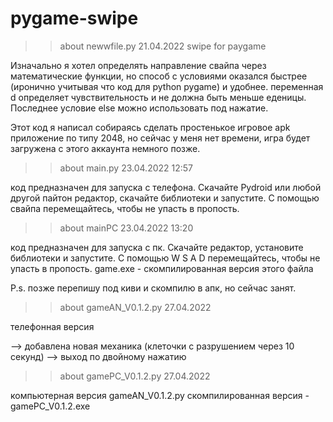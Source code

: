 # pygame-swipe

>> about newwfile.py 21.04.2022
swipe for paygame

Изначально я хотел определять направление свайпа через математические функции, но способ с условиями оказался быстрее (иронично учитывая что код для python pygame) и удобнее. переменная d определяет чувствительность и не должна быть меньше еденицы. Последнее условие else можно использовать под нажатие.

Этот код я написал собираясь сделать простенькое игровое apk приложение по типу 2048, но сейчас у меня нет времени, игра будет загружена с этого аккаунта немного позже.

>> about main.py 23.04.2022 12:57

код предназначен для запуска с телефона. Скачайте Pydroid или любой другой пайтон редактор, скачайте библиотеки и запустите. С помощью свайпа перемещайтесь, чтобы не упасть в пропость.

>> about mainPC 23.04.2022 13:20

код предназначен для запуска с пк. Скачайте редактор, установите библиотеки и запустите. С помощью W S A D перемещайтесь, чтобы не упасть в пропость.
game.exe  - скомпилированная версия этого файла

P.s. позже перепишу под киви и скомпилю в апк, но сейчас занят.

>> about gameAN_V0.1.2.py 27.04.2022

телефонная версия

--> добавлена новая механика (клеточки с разрушением через 10 секунд)
--> выход по двойному нажатию

>> about gamePC_V0.1.2.py 27.04.2022

компьютерная версия gameAN_V0.1.2.py
скомпилированная версия - gamePC_V0.1.2.exe
